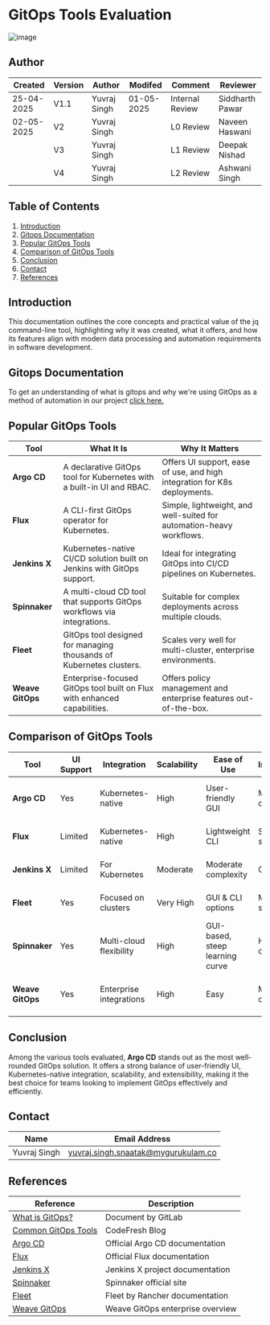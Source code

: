

# GitOps Tools Evaluation

![image](https://github.com/user-attachments/assets/ae393b89-9659-4d8e-aa09-6fda19909b68)


## **Author**
| Created     | Version | Author        | Modifed | Comment           | Reviewer         |
|-------------|---------|---------------|-------|------------|------------------|
| 25-04-2025  |  V1.1      | Yuvraj Singh | 01-05-2025 | Internal Review   | Siddharth Pawar  |
| 02-05-2025  |  V2        | Yuvraj Singh |            | L0 Review         | Naveen Haswani |
|             |  V3        | Yuvraj Singh |            | L1 Review         | Deepak Nishad |
|             |  V4        | Yuvraj Singh |            | L2 Review         | Ashwani Singh |


## **Table of Contents**
1. [Introduction](#introduction)
2. [Gitops Documentation](#gitops-documentation)
3. [Popular GitOps Tools](#popular-gitops-tools)
4. [Comparison of GitOps Tools](#comparison-of-gitops-tools)
5. [Conclusion](#conclusion)
6. [Contact](#contact)
7. [References](#references)


## Introduction

This documentation outlines the core concepts and practical value of the jq command-line tool, highlighting why it was created, what it offers, and how its features align with modern data processing and automation requirements in software development.

## Gitops Documentation

To get an understanding of what is gitops and why we're using GitOps as a method of automation in our project [click here.](https://github.com/snaatak-Downtime-Crew/Documentation/blob/SCRUMS-113-Vardaan/vcs_design%20%2B%20poc/gitops/understanding/README.md)

## Popular GitOps Tools

| Tool            | What It Is                                                                 | Why It Matters                                                                 |
|-----------------|-----------------------------------------------------------------------------|----------------------------------------------------------------------------------|
| **Argo CD**     | A declarative GitOps tool for Kubernetes with a built-in UI and RBAC.     | Offers UI support, ease of use, and high integration for K8s deployments.       |
| **Flux**        | A CLI-first GitOps operator for Kubernetes.                                | Simple, lightweight, and well-suited for automation-heavy workflows.            |
| **Jenkins X**   | Kubernetes-native CI/CD solution built on Jenkins with GitOps support.     | Ideal for integrating GitOps into CI/CD pipelines on Kubernetes.                |
| **Spinnaker**   | A multi-cloud CD tool that supports GitOps workflows via integrations.     | Suitable for complex deployments across multiple clouds.                        |
| **Fleet**       | GitOps tool designed for managing thousands of Kubernetes clusters.        | Scales very well for multi-cluster, enterprise environments.                    |
| **Weave GitOps**| Enterprise-focused GitOps tool built on Flux with enhanced capabilities.   | Offers policy management and enterprise features out-of-the-box.                |

## Comparison of GitOps Tools

| Tool            | UI Support | Integration              | Scalability     | Ease of Use                   | Installation         | Pricing                    | Best For                        |
|-----------------|------------|---------------------------|------------------|--------------------------------|------------------------|-----------------------------|----------------------------------|
| **Argo CD**     | Yes        | Kubernetes-native         | High             | User-friendly GUI             | Moderate complexity   | Open-source & paid options | Enterprises needing GUI         |
| **Flux**        | Limited    | Kubernetes-native         | High             | Lightweight CLI               | Simple setup          | Fully open-source           | Lightweight users               |
| **Jenkins X**   | Limited    | For Kubernetes            | Moderate         | Moderate complexity           | Complex               | Fully open-source           | CI/CD for Kubernetes            |
| **Fleet**       | Yes        | Focused on clusters       | Very High        | GUI & CLI options             | Moderate setup         | Fully open-source           | Multi-cluster setups            |
| **Spinnaker**   | Yes        | Multi-cloud flexibility   | High             | GUI-based, steep learning curve | High complexity       | Free & enterprise           | Large organizations             |
| **Weave GitOps**| Yes        | Enterprise integrations   | High             | Easy                           | Moderate complexity   | Open-core, enterprise tier  | Enterprise-grade GitOps         |


## Conclusion

Among the various tools evaluated, **Argo CD** stands out as the most well-rounded GitOps solution. It offers a strong balance of user-friendly UI, Kubernetes-native integration, scalability, and extensibility, making it the best choice for teams looking to implement GitOps effectively and efficiently.

## Contact
| Name         | Email Address                                 |
|--------------|-----------------------------------------------|
| Yuvraj Singh | yuvraj.singh.snaatak@mygurukulam.co           |

## References

| Reference | Description |
|----------|-------------|
|[What is GitOps?](https://about.gitlab.com/topics/gitops/)| Document by GitLab |
|[Common GitOps Tools](https://codefresh.io/learn/gitops/gitops-tools-6-tools-you-need-to-know/)| CodeFresh Blog |
| [Argo CD](https://argo-cd.readthedocs.io/en/stable/) | Official Argo CD documentation |
| [Flux](https://fluxcd.io/) | Official Flux documentation |
| [Jenkins X](https://www.jenkins.io/projects/jenkins-x/) | Jenkins X project documentation |
| [Spinnaker](https://spinnaker.io/) | Spinnaker official site |
| [Fleet](https://fleet.rancher.io/) | Fleet by Rancher documentation |
| [Weave GitOps](https://www.weave.works/product/gitops/) | Weave GitOps enterprise overview |
